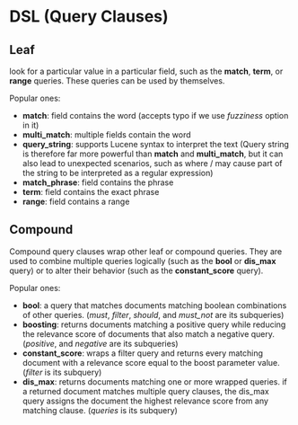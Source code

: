 # DSL (Query Clauses)

## Leaf

look for a particular value in a particular field, such as the **match**, **term**, or **range** queries. These queries can be used by themselves.

Popular ones:

- **match**: field contains the word (accepts typo if we use *fuzziness* option in it)
- **multi_match**: multiple fields contain the word
- **query_string**: supports Lucene syntax to interpret the text (Query string is therefore far more powerful than **match** and **multi_match**, but it can also lead to unexpected scenarios, such as where / may cause part of the string to be interpreted as a regular expression)
- **match_phrase**: field contains the phrase
- **term**: field contains the exact phrase
- **range**: field contains a range

## Compound

Compound query clauses wrap other leaf or compound queries. They are used to combine multiple queries logically (such as the **bool** or **dis_max** query) or to alter their behavior (such as the **constant_score** query).

Popular ones:

- **bool**: a query that matches documents matching boolean combinations of other queries. (*must*, *filter*, *should*, and *must_not* are its subqueries)
- **boosting**: returns documents matching a positive query while reducing the relevance score of documents that also match a negative query. (*positive*, and *negative* are its subqueries)
- **constant_score**: wraps a filter query and returns every matching document with a relevance score equal to the boost parameter value. (*filter* is its subquery)
- **dis_max**: returns documents matching one or more wrapped queries. if a returned document matches multiple query clauses, the dis_max query assigns the document the highest relevance score from any matching clause. (*queries* is its subquery)
